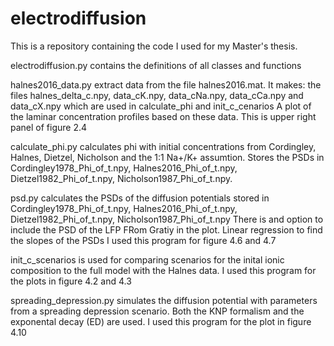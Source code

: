 # electrodiffusion

This is a repository containing the code I used for my Master's thesis.

electrodiffusion.py contains the definitions of all classes and functions

halnes2016_data.py extract data from the file halnes2016.mat. It makes:
the files halnes_delta_c.npy, data_cK.npy, data_cNa.npy, data_cCa.npy and data_cX.npy which are used in calculate_phi and init_c_cenarios
A plot of the laminar concentration profiles based on these data. This is upper right panel of figure 2.4

calculate_phi.py calculates phi with initial concentrations from Cordingley, Halnes, Dietzel, Nicholson and the 1:1 Na+/K+ assumtion. Stores the PSDs in
Cordingley1978_Phi_of_t.npy, Halnes2016_Phi_of_t.npy, Dietzel1982_Phi_of_t.npy, Nicholson1987_Phi_of_t.npy.

psd.py calculates the PSDs of the diffusion potentials stored in Cordingley1978_Phi_of_t.npy, Halnes2016_Phi_of_t.npy, Dietzel1982_Phi_of_t.npy, Nicholson1987_Phi_of_t.npy
There is and option to include the PSD of the LFP FRom Gratiy in the plot.
Linear regression to find the slopes of the PSDs
I used this program for figure 4.6 and 4.7

init_c_scenarios is used for comparing scenarios for the inital ionic composition to the full model with the Halnes data.
I used this program for the plots in figure 4.2 and 4.3

spreading_depression.py simulates the diffusion potential with parameters from a spreading depression scenario. 
Both the KNP formalism and the exponental decay (ED) are used.
I used this program for the plot in figure 4.10
